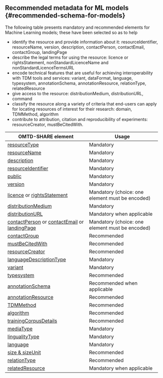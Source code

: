 ## ​Recommended metadata for ML models {#recommended-schema-for-models}
The following table presents mandatory and recommended elements for Machine Learning models; these have been selected so as to help 
* identify the resource and provide information about it: resourceIdentifier, resourceName, version, description, contactPerson, contactEmail, contactGroup, landingPage
* describe the legal terms for using the resource: licence or rightsStatement, nonStandardLicenceName and nonStandardLicenceTermsURL 
* encode  technical features that are useful for achieving interoperability with TDM tools and services: variant, dataFormat, language,  typesystem, annotationSchema, annotationResource, relationType, relatedResource
* give access to the resource: distributionMedium, distributionURL, command
* classify the resource along a variety of criteria that end-users can apply for locating resources of interest for their research: domain, TDMMethod, algorithm
* contribute to attribution, citation and reproducibility of experiments: resourceCreator, mustBeCitedWith.

| OMTD-SHARE element | Usage |
| --- | --- |
| [resourceType](/models_resourceType.md) | Mandatory |
| [resourceName](/models_resourceName.md) | Mandatory |
| [description](/models_description.md) | Mandatory  |
| [resourceIdentifier](/models_identifier.md) | Mandatory |
| [public](/public.md) | Mandatory |
| [version](/version.md) | Mandatory |
| [licence](/licence.md) or [rightsStatement](/rightsStatement.md)  | Mandatory (choice: one element must be encoded) |
| [distributionMedium](/models_distributionMedium.md) | Mandatory |
| [distributionURL](/distributionURL.md) | Mandatory when applicable |
| [contactPerson](/contactPerson.md) or [contactEmail](/contactEmail.md) or [landingPage](/landingPage.md) | Mandatory (choice: one element must be encoded) |
| [contactGroup](/models_contactGroup.md) | Recommended |
| [mustBeCitedWith](/mustBeCitedWith.md) | Recommended |
| [resourceCreator](/resourceCreator.md) | Recommended |
| [languageDescriptionType](/models_languageDescriptionType.md) | Mandatory |
| [variant](/models_variantName.md) | Mandatory |
| [typesystem](/annotations_typesystem.md) | Recommended |
| [annotationSchema](/annotations_annotationSchema.md) | Recommended when applicable |
| [annotationResource](/annotations_annotationResource.md) | Recommended |
| [TDMMethod](/TDMmethod.md) | Recommended |
| [algorithm](/models_algorithm.md) | Recommended |
| [trainingCorpusDetails](/models_trainingCorpusDetails.md) | Recommended |
| [mediaType](/models_mediaType.md) | Mandatory |
| [lingualityType](/models_lingualityType.md) | Mandatory |
| [language](/models_language.md) | Mandatory |
| [size & sizeUnit](/models_size.md) | Recommended |
| [relationType](/models_relationType.md)  | Recommended |
| [relatedResource](/models_relatedResource.md)  | Mandatory when applicable |
